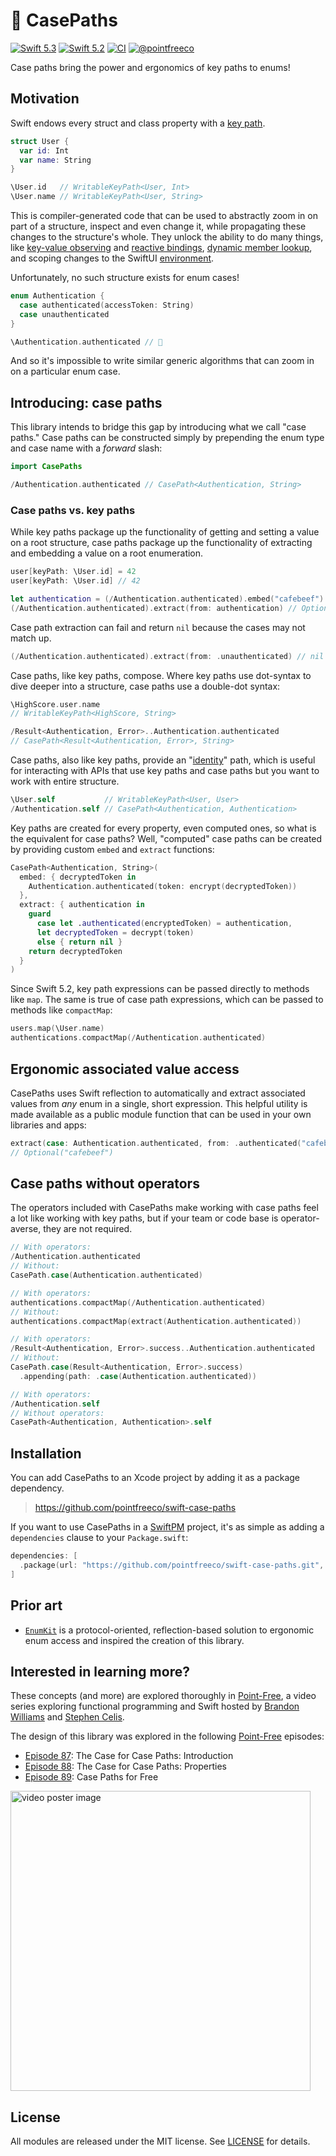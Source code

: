 # 🧰 CasePaths

[![Swift 5.3](https://img.shields.io/badge/swift-5.3-ED523F.svg?style=flat)](https://swift.org/download/)
[![Swift 5.2](https://img.shields.io/badge/swift-5.2-ED523F.svg?style=flat)](https://swift.org/download/)
[![CI](https://github.com/pointfreeco/swift-case-paths/workflows/CI/badge.svg)](https://actions-badge.atrox.dev/pointfreeco/swift-case-paths/goto)
[![@pointfreeco](https://img.shields.io/badge/contact-@pointfreeco-5AA9E7.svg?style=flat)](https://twitter.com/pointfreeco)

Case paths bring the power and ergonomics of key paths to enums!

## Motivation

Swift endows every struct and class property with a [key path](https://developer.apple.com/documentation/swift/swift_standard_library/key-path_expressions).

``` swift
struct User {
  var id: Int
  var name: String
}

\User.id   // WritableKeyPath<User, Int>
\User.name // WritableKeyPath<User, String>
```

This is compiler-generated code that can be used to abstractly zoom in on part of a structure, inspect and even change it, while propagating these changes to the structure's whole. They unlock the ability to do many things, like [key-value observing](https://developer.apple.com/documentation/swift/cocoa_design_patterns/using_key-value_observing_in_swift) and [reactive bindings](https://developer.apple.com/documentation/combine/receiving_and_handling_events_with_combine), [dynamic member lookup](https://github.com/apple/swift-evolution/blob/master/proposals/0252-keypath-dynamic-member-lookup.md), and scoping changes to the SwiftUI [environment](https://developer.apple.com/documentation/swiftui/environment).

Unfortunately, no such structure exists for enum cases!

``` swift
enum Authentication {
  case authenticated(accessToken: String)
  case unauthenticated
}

\Authentication.authenticated // 🛑
```

And so it's impossible to write similar generic algorithms that can zoom in on a particular enum case.

## Introducing: case paths

This library intends to bridge this gap by introducing what we call "case paths." Case paths can be constructed simply by prepending the enum type and case name with a _forward_ slash:

``` swift
import CasePaths

/Authentication.authenticated // CasePath<Authentication, String>
```

### Case paths vs. key paths

While key paths package up the functionality of getting and setting a value on a root structure, case paths package up the functionality of extracting and embedding a value on a root enumeration.

``` swift
user[keyPath: \User.id] = 42
user[keyPath: \User.id] // 42

let authentication = (/Authentication.authenticated).embed("cafebeef")
(/Authentication.authenticated).extract(from: authentication) // Optional("cafebeef")
```

Case path extraction can fail and return `nil` because the cases may not match up.

``` swift
(/Authentication.authenticated).extract(from: .unauthenticated) // nil
````

Case paths, like key paths, compose. Where key paths use dot-syntax to dive deeper into a structure, case paths use a double-dot syntax:

``` swift
\HighScore.user.name
// WritableKeyPath<HighScore, String>

/Result<Authentication, Error>..Authentication.authenticated
// CasePath<Result<Authentication, Error>, String>
```

Case paths, also like key paths, provide an "[identity](https://github.com/apple/swift-evolution/blob/master/proposals/0227-identity-keypath.md)" path, which is useful for interacting with APIs that use key paths and case paths but you want to work with entire structure.

``` swift
\User.self           // WritableKeyPath<User, User>
/Authentication.self // CasePath<Authentication, Authentication>
```

Key paths are created for every property, even computed ones, so what is the equivalent for case paths? Well, "computed" case paths can be created by providing custom `embed` and `extract` functions:

``` swift
CasePath<Authentication, String>(
  embed: { decryptedToken in
    Authentication.authenticated(token: encrypt(decryptedToken))
  },
  extract: { authentication in
    guard
      case let .authenticated(encryptedToken) = authentication,
      let decryptedToken = decrypt(token)
      else { return nil }
    return decryptedToken
  }
)
```

Since Swift 5.2, key path expressions can be passed directly to methods like `map`. The same is true of case path expressions, which can be passed to methods like `compactMap`:

``` swift
users.map(\User.name)
authentications.compactMap(/Authentication.authenticated)
```

## Ergonomic associated value access

CasePaths uses Swift reflection to automatically and extract associated values from _any_ enum in a single, short expression. This helpful utility is made available as a public module function that can be used in your own libraries and apps:

``` swift
extract(case: Authentication.authenticated, from: .authenticated("cafebeef"))
// Optional("cafebeef")
```

## Case paths without operators

The operators included with CasePaths make working with case paths feel a lot like working with key paths, but if your team or code base is operator-averse, they are not required.

``` swift
// With operators:
/Authentication.authenticated
// Without:
CasePath.case(Authentication.authenticated)

// With operators:
authentications.compactMap(/Authentication.authenticated)
// Without:
authentications.compactMap(extract(Authentication.authenticated))

// With operators:
/Result<Authentication, Error>.success..Authentication.authenticated
// Without:
CasePath.case(Result<Authentication, Error>.success)
  .appending(path: .case(Authentication.authenticated))

// With operators:
/Authentication.self
// Without operators:
CasePath<Authentication, Authentication>.self
```

## Installation

You can add CasePaths to an Xcode project by adding it as a package dependency.

> https://github.com/pointfreeco/swift-case-paths

If you want to use CasePaths in a [SwiftPM](https://swift.org/package-manager/) project, it's as simple as adding a `dependencies` clause to your `Package.swift`:

``` swift
dependencies: [
  .package(url: "https://github.com/pointfreeco/swift-case-paths.git", from: "0.1.2")
]
```

## Prior art

  - [`EnumKit`](https://github.com/gringoireDM/EnumKit) is a protocol-oriented, reflection-based solution to ergonomic enum access and inspired the creation of this library.

## Interested in learning more?

These concepts (and more) are explored thoroughly in [Point-Free](https://www.pointfree.co), a video series exploring functional programming and Swift hosted by [Brandon Williams](https://github.com/mbrandonw) and [Stephen Celis](https://github.com/stephencelis).

The design of this library was explored in the following [Point-Free](https://www.pointfree.co) episodes:

  - [Episode 87](https://www.pointfree.co/episodes/ep87-the-case-for-case-paths-introduction): The Case for Case Paths: Introduction
  - [Episode 88](https://www.pointfree.co/episodes/ep88-the-case-for-case-paths-properties): The Case for Case Paths: Properties
  - [Episode 89](https://www.pointfree.co/episodes/ep89-case-paths-for-free): Case Paths for Free

<a href="https://www.pointfree.co/episodes/ep87-the-case-for-case-paths-introduction">
  <img alt="video poster image" src="https://i.vimeocdn.com/video/848203050.jpg" width="480">
</a>

## License

All modules are released under the MIT license. See [LICENSE](LICENSE) for details.
